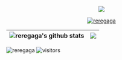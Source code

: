 <p align="center"> <img align="center" src="https://github-readme-streak-stats.herokuapp.com/?user=reregaga&theme=icegray" /></p>

<p align="center"> <a href="https://github.com/ryo-ma/github-profile-trophy"><img src="https://github-profile-trophy.vercel.app/?username=reregaga&title=Commits,Issues,PullRequest,Stars,Followers&margin-w=15&theme=oldie&column=5" alt="reregaga" /></a> </p>

| <img align="center" src="https://github-readme-stats.vercel.app/api?username=reregaga&show_icons=true&include_all_commits=true&theme=swift&hide_border=true" alt="reregaga's github stats" /> | <img align="center" src="https://github-readme-stats.vercel.app/api/top-langs/?username=reregaga&layout=compact&theme=swift&hide_border=true&hide=html,json,yaml,markdown,css" /> |
| ------------- | ------------- |

<p align="left"> <img src="https://komarev.com/ghpvc/?username=reregaga&label=Profile%20views&color=0e75b6&style=flat" alt="reregaga" /> <img src="https://visitor-badge.laobi.icu/badge?page_id=reregaga.reregaga" alt="visitors"/> </p> 
